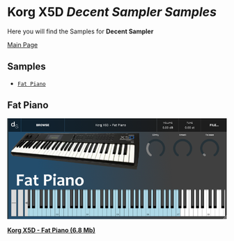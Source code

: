 # **Korg X5D** *Decent Sampler Samples*

Here you will find the Samples for **Decent Sampler**

[Main Page](../../README.md)


## **Samples**
- [`Fat Piano`](#fat_piano)


## <a name="fat_piano"></a>**Fat Piano**

![IMAGE](images/Korg_X5D-Fat_Piano.png)

[**Korg X5D - Fat Piano (6.8 Mb)**](Samples/Korg%20X5D%20-%20Fat%20Piano.dslibrary)
